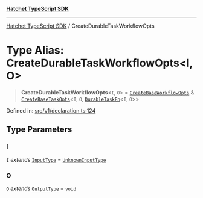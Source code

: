 [**Hatchet TypeScript SDK**](../README.md)

***

[Hatchet TypeScript SDK](../README.md) / CreateDurableTaskWorkflowOpts

# Type Alias: CreateDurableTaskWorkflowOpts\<I, O\>

> **CreateDurableTaskWorkflowOpts**\<`I`, `O`\> = [`CreateBaseWorkflowOpts`](CreateBaseWorkflowOpts.md) & [`CreateBaseTaskOpts`](CreateBaseTaskOpts.md)\<`I`, `O`, [`DurableTaskFn`](DurableTaskFn.md)\<`I`, `O`\>\>

Defined in: [src/v1/declaration.ts:124](https://github.com/hatchet-dev/hatchet/blob/0288a24f2e9f14787135b399bd47182f4d1260d9/sdks/typescript/src/v1/declaration.ts#L124)

## Type Parameters

### I

`I` *extends* [`InputType`](InputType.md) = [`UnknownInputType`](UnknownInputType.md)

### O

`O` *extends* [`OutputType`](OutputType.md) = `void`
